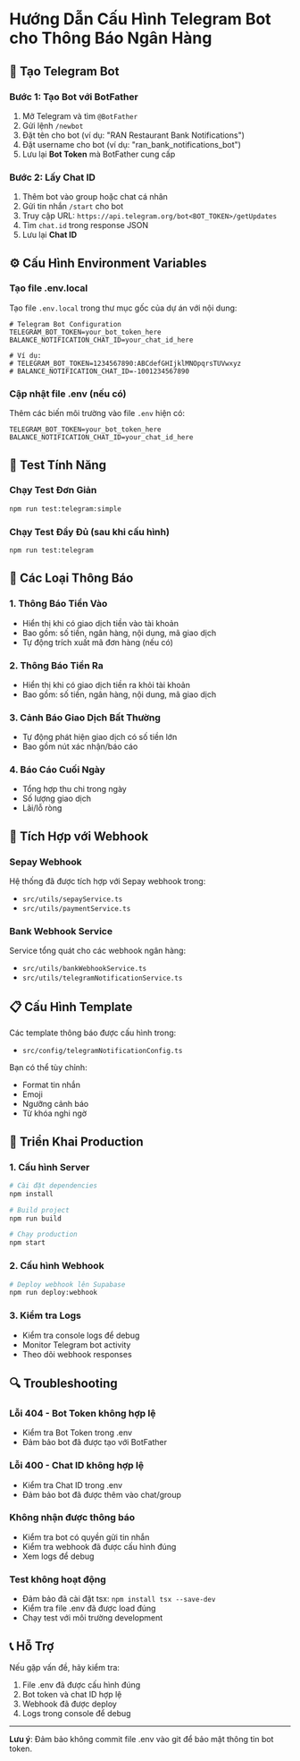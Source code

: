 # Hướng Dẫn Cấu Hình Telegram Bot cho Thông Báo Ngân Hàng

## 🤖 Tạo Telegram Bot

### Bước 1: Tạo Bot với BotFather
1. Mở Telegram và tìm `@BotFather`
2. Gửi lệnh `/newbot`
3. Đặt tên cho bot (ví dụ: "RAN Restaurant Bank Notifications")
4. Đặt username cho bot (ví dụ: "ran_bank_notifications_bot")
5. Lưu lại **Bot Token** mà BotFather cung cấp

### Bước 2: Lấy Chat ID
1. Thêm bot vào group hoặc chat cá nhân
2. Gửi tin nhắn `/start` cho bot
3. Truy cập URL: `https://api.telegram.org/bot<BOT_TOKEN>/getUpdates`
4. Tìm `chat.id` trong response JSON
5. Lưu lại **Chat ID**

## ⚙️ Cấu Hình Environment Variables

### Tạo file .env.local
Tạo file `.env.local` trong thư mục gốc của dự án với nội dung:

```env
# Telegram Bot Configuration
TELEGRAM_BOT_TOKEN=your_bot_token_here
BALANCE_NOTIFICATION_CHAT_ID=your_chat_id_here

# Ví dụ:
# TELEGRAM_BOT_TOKEN=1234567890:ABCdefGHIjklMNOpqrsTUVwxyz
# BALANCE_NOTIFICATION_CHAT_ID=-1001234567890
```

### Cập nhật file .env (nếu có)
Thêm các biến môi trường vào file `.env` hiện có:

```env
TELEGRAM_BOT_TOKEN=your_bot_token_here
BALANCE_NOTIFICATION_CHAT_ID=your_chat_id_here
```

## 🧪 Test Tính Năng

### Chạy Test Đơn Giản
```bash
npm run test:telegram:simple
```

### Chạy Test Đầy Đủ (sau khi cấu hình)
```bash
npm run test:telegram
```

## 📱 Các Loại Thông Báo

### 1. Thông Báo Tiền Vào
- Hiển thị khi có giao dịch tiền vào tài khoản
- Bao gồm: số tiền, ngân hàng, nội dung, mã giao dịch
- Tự động trích xuất mã đơn hàng (nếu có)

### 2. Thông Báo Tiền Ra
- Hiển thị khi có giao dịch tiền ra khỏi tài khoản
- Bao gồm: số tiền, ngân hàng, nội dung, mã giao dịch

### 3. Cảnh Báo Giao Dịch Bất Thường
- Tự động phát hiện giao dịch có số tiền lớn
- Bao gồm nút xác nhận/báo cáo

### 4. Báo Cáo Cuối Ngày
- Tổng hợp thu chi trong ngày
- Số lượng giao dịch
- Lãi/lỗ ròng

## 🔧 Tích Hợp với Webhook

### Sepay Webhook
Hệ thống đã được tích hợp với Sepay webhook trong:
- `src/utils/sepayService.ts`
- `src/utils/paymentService.ts`

### Bank Webhook Service
Service tổng quát cho các webhook ngân hàng:
- `src/utils/bankWebhookService.ts`
- `src/utils/telegramNotificationService.ts`

## 📋 Cấu Hình Template

Các template thông báo được cấu hình trong:
- `src/config/telegramNotificationConfig.ts`

Bạn có thể tùy chỉnh:
- Format tin nhắn
- Emoji
- Ngưỡng cảnh báo
- Từ khóa nghi ngờ

## 🚀 Triển Khai Production

### 1. Cấu hình Server
```bash
# Cài đặt dependencies
npm install

# Build project
npm run build

# Chạy production
npm start
```

### 2. Cấu hình Webhook
```bash
# Deploy webhook lên Supabase
npm run deploy:webhook
```

### 3. Kiểm tra Logs
- Kiểm tra console logs để debug
- Monitor Telegram bot activity
- Theo dõi webhook responses

## 🔍 Troubleshooting

### Lỗi 404 - Bot Token không hợp lệ
- Kiểm tra Bot Token trong .env
- Đảm bảo bot đã được tạo với BotFather

### Lỗi 400 - Chat ID không hợp lệ
- Kiểm tra Chat ID trong .env
- Đảm bảo bot đã được thêm vào chat/group

### Không nhận được thông báo
- Kiểm tra bot có quyền gửi tin nhắn
- Kiểm tra webhook đã được cấu hình đúng
- Xem logs để debug

### Test không hoạt động
- Đảm bảo đã cài đặt tsx: `npm install tsx --save-dev`
- Kiểm tra file .env đã được load đúng
- Chạy test với môi trường development

## 📞 Hỗ Trợ

Nếu gặp vấn đề, hãy kiểm tra:
1. File .env đã được cấu hình đúng
2. Bot token và chat ID hợp lệ
3. Webhook đã được deploy
4. Logs trong console để debug

---

**Lưu ý**: Đảm bảo không commit file .env vào git để bảo mật thông tin bot token.